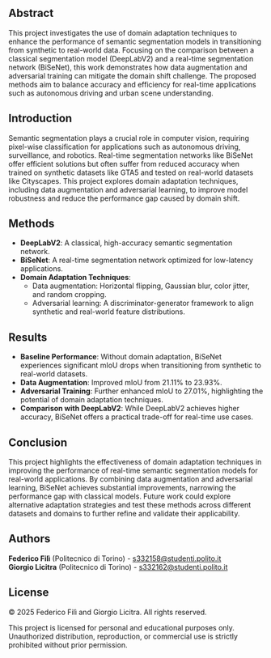 ## Abstract  
This project investigates the use of domain adaptation techniques to enhance the performance of semantic segmentation models in transitioning from synthetic to real-world data. Focusing on the comparison between a classical segmentation model (DeepLabV2) and a real-time segmentation network (BiSeNet), this work demonstrates how data augmentation and adversarial training can mitigate the domain shift challenge. The proposed methods aim to balance accuracy and efficiency for real-time applications such as autonomous driving and urban scene understanding.  

## Introduction  
Semantic segmentation plays a crucial role in computer vision, requiring pixel-wise classification for applications such as autonomous driving, surveillance, and robotics. Real-time segmentation networks like BiSeNet offer efficient solutions but often suffer from reduced accuracy when trained on synthetic datasets like GTA5 and tested on real-world datasets like Cityscapes. This project explores domain adaptation techniques, including data augmentation and adversarial learning, to improve model robustness and reduce the performance gap caused by domain shift.  

## Methods  
- **DeepLabV2**: A classical, high-accuracy semantic segmentation network.  
- **BiSeNet**: A real-time segmentation network optimized for low-latency applications.  
- **Domain Adaptation Techniques**:  
  - Data augmentation: Horizontal flipping, Gaussian blur, color jitter, and random cropping.  
  - Adversarial learning: A discriminator-generator framework to align synthetic and real-world feature distributions.  

## Results  
- **Baseline Performance**: Without domain adaptation, BiSeNet experiences significant mIoU drops when transitioning from synthetic to real-world datasets.  
- **Data Augmentation**: Improved mIoU from 21.11% to 23.93%.  
- **Adversarial Training**: Further enhanced mIoU to 27.01%, highlighting the potential of domain adaptation techniques.  
- **Comparison with DeepLabV2**: While DeepLabV2 achieves higher accuracy, BiSeNet offers a practical trade-off for real-time use cases.  

## Conclusion  
This project highlights the effectiveness of domain adaptation techniques in improving the performance of real-time semantic segmentation models for real-world applications. By combining data augmentation and adversarial learning, BiSeNet achieves substantial improvements, narrowing the performance gap with classical models. Future work could explore alternative adaptation strategies and test these methods across different datasets and domains to further refine and validate their applicability.

## Authors  
**Federico Filì** (Politecnico di Torino) - [s332158@studenti.polito.it](mailto:s332158@studenti.polito.it)  
**Giorgio Licitra** (Politecnico di Torino) - [s332162@studenti.polito.it](mailto:s332162@studenti.polito.it)  

## License
© 2025 Federico Filì and Giorgio Licitra. All rights reserved.

This project is licensed for personal and educational purposes only. Unauthorized distribution, reproduction, or commercial use is strictly prohibited without prior permission.
